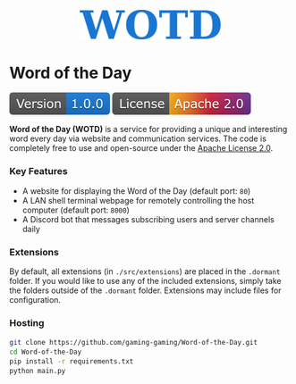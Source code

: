 <p align="center">
  <img src="https://raw.githubusercontent.com/gaming-gaming/WOTD-Brand-Assets/main/logos/accent/wotd-logo.svg" width="50%">
</p>

# Word of the Day
[![Version](https://raw.githubusercontent.com/gaming-gaming/WOTD-Brand-Assets/main/badges/Version-1.0.0-%231976d2.svg)](https://github.com/gaming-gaming/Word-of-the-Day/releases/)
[![License](https://raw.githubusercontent.com/gaming-gaming/WOTD-Brand-Assets/main/badges/License-Apache%202.0-gradient.svg)](LICENSE)

**Word of the Day (WOTD)** is a service for providing a unique and interesting word every day via website and communication services.
The code is completely free to use and open-source under the [Apache License 2.0](https://www.apache.org/licenses/LICENSE-2.0).

### Key Features
- A website for displaying the Word of the Day (default port: `80`)
- A LAN shell terminal webpage for remotely controlling the host computer (default port: `8000`)
- A Discord bot that messages subscribing users and server channels daily

### Extensions
By default, all extensions (in `./src/extensions`) are placed in the `.dormant` folder. If you would like to use any of the included extensions, simply take the folders outside of the `.dormant` folder. Extensions may include files for configuration.

### Hosting

```bash
git clone https://github.com/gaming-gaming/Word-of-the-Day.git
cd Word-of-the-Day
pip install -r requirements.txt
python main.py
```
